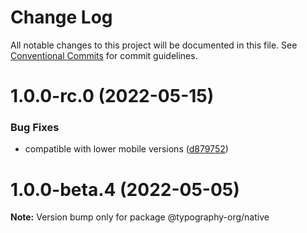 # Change Log

All notable changes to this project will be documented in this file.
See [Conventional Commits](https://conventionalcommits.org) for commit guidelines.

# 1.0.0-rc.0 (2022-05-15)

### Bug Fixes

* compatible with lower mobile versions ([d879752](https://github.com/drdevelop/typography/commit/d8797529d72deca804c288946530e40a559a5a50))

# 1.0.0-beta.4 (2022-05-05)

**Note:** Version bump only for package @typography-org/native
